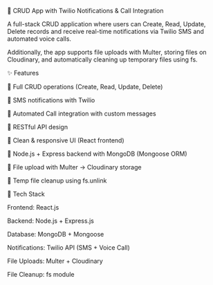 📱 CRUD App with Twilio Notifications & Call Integration

A full-stack CRUD application where users can Create, Read, Update, Delete records and receive real-time notifications via Twilio SMS and automated voice calls.

Additionally, the app supports file uploads with Multer, storing files on Cloudinary, and automatically cleaning up temporary files using fs.

✨ Features

🔹 Full CRUD operations (Create, Read, Update, Delete)

🔹 SMS notifications with Twilio

🔹 Automated Call integration with custom messages

🔹 RESTful API design

🔹 Clean & responsive UI (React frontend)

🔹 Node.js + Express backend with MongoDB (Mongoose ORM)

🔹 File upload with Multer → Cloudinary storage

🔹 Temp file cleanup using fs.unlink

🚀 Tech Stack

Frontend: React.js

Backend: Node.js + Express.js

Database: MongoDB + Mongoose

Notifications: Twilio API (SMS + Voice Call)

File Uploads: Multer + Cloudinary

File Cleanup: fs module
